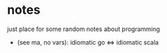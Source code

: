 # notes
just place for some random notes about programming 

* (see ma, no vars): idiomatic go <=> idiomatic scala
